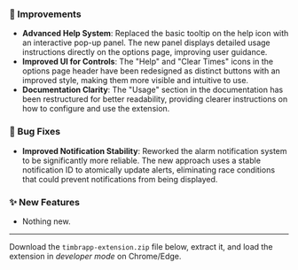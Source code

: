 ### 🚀 Improvements
- **Advanced Help System**: Replaced the basic tooltip on the help icon with an interactive pop-up panel. The new panel displays detailed usage instructions directly on the options page, improving user guidance.
- **Improved UI for Controls**: The "Help" and "Clear Times" icons in the options page header have been redesigned as distinct buttons with an improved style, making them more visible and intuitive to use.
- **Documentation Clarity**: The "Usage" section in the documentation has been restructured for better readability, providing clearer instructions on how to configure and use the extension.

### 🐛 Bug Fixes
- **Improved Notification Stability**: Reworked the alarm notification system to be significantly more reliable. The new approach uses a stable notification ID to atomically update alerts, eliminating race conditions that could prevent notifications from being displayed.

### ✨ New Features
- Nothing new.

---

Download the `timbrapp-extension.zip` file below, extract it, and load the extension in *developer mode* on Chrome/Edge.
